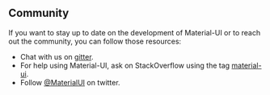 ## Community

If you want to stay up to date on the development of Material-UI or to reach out the community, you can follow those resources:

- Chat with us on [gitter](https://gitter.im/callemall/material-ui).
- For help using Material-UI, ask on StackOverflow using the tag
  [material-ui](http://stackoverflow.com/questions/tagged/material-ui).
- Follow [@MaterialUI](https://twitter.com/MaterialUI) on twitter.
